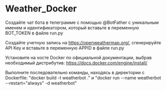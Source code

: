 # Weather_Docker

Создайте чат бота в телеграмме с помощью @BotFather с уникальным именем и идентификатором, который вставьте в переменную BOT_TOKEN в файле run.py

Создайте учетную запись на https://openweathermap.org/, сгенерируйте API Key и вставьте в переменную APPID в файле run.py

Установите на хосте Docker по официальной документации, выбрав необходимый дистрибутив: https://docs.docker.com/engine/install/

Выполните последовательно команды, находясь в директории с Dockerfile: "docker build -t weatherbot ." и "docker run --name weatherbot --restart="always" -d weatherbot"
